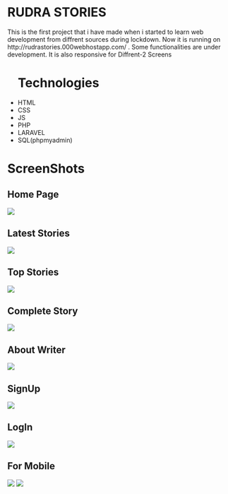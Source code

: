 <h1>RUDRA STORIES</h1>
<p>This is the first project that i have made when i started to learn web development from diffrent sources during lockdown. Now it is running on http://rudrastories.000webhostapp.com/ . Some functionalities are under development. It is also responsive for Diffrent-2 Screens</p>
<ul>
<h1>Technologies</h1>
<li>HTML</li>
<li>CSS</li>
<li>JS</li>
<li>PHP</li>
<li>LARAVEL</li>
<li>SQL(phpmyadmin)</li>
</ul>

<h1>ScreenShots</h1>

<h2>Home Page</h2>
<img src='https://user-images.githubusercontent.com/94969888/204739240-a98f42a2-19cc-4495-a4f8-5858fae31b5e.png'/>
<h2>Latest Stories</h2>
<img src='https://user-images.githubusercontent.com/94969888/204739368-d931043d-75ab-45a7-97ab-38335404f711.png'/>
<h2>Top Stories</h2>
<img src='https://user-images.githubusercontent.com/94969888/204739388-be8a7d1e-0687-49f2-8c5b-cd5bef7d0cfe.png'/>
<h2>Complete Story</h2>
<img src='https://user-images.githubusercontent.com/94969888/204754491-7a4f0126-0e9c-448d-89e8-baa0747a925e.png'/>
<h2>About Writer</h2>
<img src='https://user-images.githubusercontent.com/94969888/204754532-bb5dae68-4ef2-4cf8-acc5-0eafb369ceb2.png'/>
<h2>SignUp</h2>
<img src='https://user-images.githubusercontent.com/94969888/204755066-19636310-8140-4a3e-9e13-408a01f8558f.png'/>
<h2>LogIn</h2>
<img src='https://user-images.githubusercontent.com/94969888/204755337-3660f6c8-a9ef-4a07-8697-27e6b670844a.png'/>

<h2>For Mobile</h2>
<img src='https://user-images.githubusercontent.com/94969888/204757763-4c6f587a-4752-400d-b23a-e921d1b69fc2.png'/>
<img src='https://user-images.githubusercontent.com/94969888/204758296-6c693649-0e58-47ca-a82b-0877fe4fe043.png'/>
